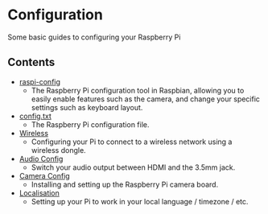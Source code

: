# Configuration

Some basic guides to configuring your Raspberry Pi

## Contents

- [raspi-config](raspi-config.md)
    - The Raspberry Pi configuration tool in Raspbian, allowing you to easily enable features such as the camera, and change your specific settings such as keyboard layout.
- [config.txt](config-txt.md)
    - The Raspberry Pi configuration file.
- [Wireless](wireless/README.md)
    - Configuring your Pi to connect to a wireless network using a wireless dongle.
- [Audio Config](audio-config.md)
    - Switch your audio output between HDMI and the 3.5mm jack.
- [Camera Config](camera.md)
    - Installing and setting up the Raspberry Pi camera board.
- [Localisation](localisation.md)
    - Setting up your Pi to work in your local language / timezone / etc.
